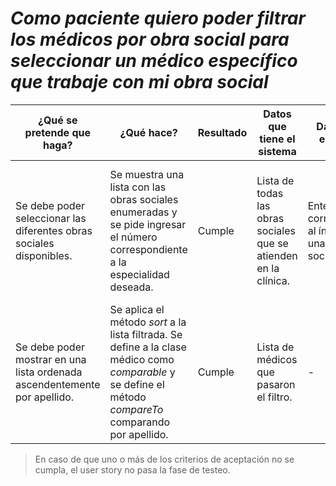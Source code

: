 # _Como paciente quiero poder filtrar los médicos por obra social para seleccionar un médico específico que trabaje con mi obra social_



¿Qué se pretende que haga? | ¿Qué hace? | Resultado | Datos que tiene el sistema | Datos de entrada | Salida Esperada | Salida obteneida (Descripción o imagen) | Comentarios (Opcional)
--- | --- | --- | --- | --- | --- | --- | ---
Se debe poder seleccionar las diferentes obras sociales disponibles. | Se muestra una lista con las obras sociales enumeradas y se pide ingresar el número correspondiente a la especialidad deseada.| Cumple | Lista de todas las obras sociales que se atienden en la clínica. |  Entero que corresponde al índice de una obra social. | Nombres de los médicos que trabajen con la obra social indicada para poder seleccionar uno. | Lista enumerada de médicos que cumplen la condición de tener la obra social seleccionada. | _Comentario breve_ 
Se debe poder mostrar en una lista ordenada ascendentemente por apellido. | Se aplica el método _sort_ a la lista filtrada. Se define a la clase médico como _comparable_ y se define el método _compareTo_ comparando por apellido. | Cumple | Lista de médicos que pasaron el filtro. |- | Lista de médicos ordenada por apellido. | Lista de nombres, apellidos y especialidades de los médicos ordenada por apellido. | _Comentario breve_ 



>En caso de que uno o más de los criterios de aceptación no se cumpla, el user story no pasa la fase de testeo.

